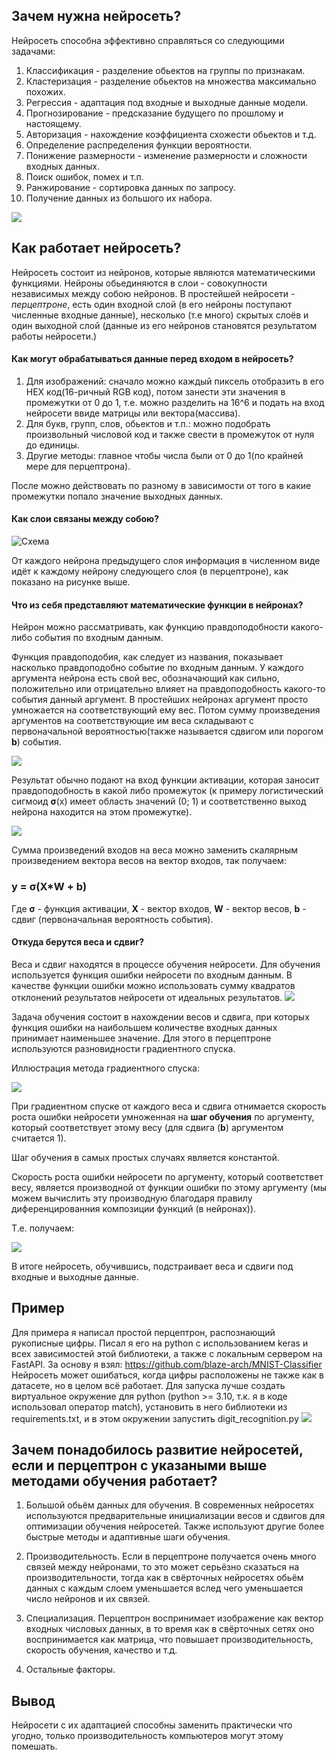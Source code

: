 ## Зачем нужна нейросеть?
Нейросеть способна эффективно справляться со следующими задачами:
1. Классификация - разделение обьектов на группы по признакам.
2. Кластеризация - разделение обьектов на множества максимально похожих.
3. Регрессия - адаптация под входные и выходные данные модели.
4. Прогнозирование - предсказание будущего по прошлому и настоящему.
5. Авторизация - нахождение коэффициента схожести обьектов и т.д.
6. Определение распределения функции вероятности.
7. Понижение размерности - изменение размерности и сложности входных данных.
8. Поиск ошибок, помех и т.п.
9. Ранжирование - сортировка данных по запросу.
10. Получение данных из большого их набора.

![](https://ejudge.179.ru/tasks/python/2022b/images/ai/ai5.png)

## Как работает нейросеть?
Нейросеть состоит из нейронов, которые являются математическими функциями.
Нейроны обьединяются в слои - совокупности независимых между собою нейронов.
В простейшей нейросети - *перцептроне*, есть один входной слой (в его нейроны поступают численные входные данные), несколько (т.е много) скрытых слоёв и один выходной слой (данные из его нейронов становятся результатом работы нейросети.)

#### Как могут обрабатываться данные перед входом в нейросеть?
1. Для изображений: сначало можно каждый пиксель отобразить в его HEX код(16-ричный RGB код), потом занести эти значения в промежутки от 0 до 1, т.е. можно разделить на 16^6 и подать на вход нейросети ввиде матрицы или вектора(массива).
2. Для букв, групп, слов, обьектов и т.п.: можно подобрать произвольный числовой код и также свести в промежуток от нуля до единицы.
3. Другие методы: главное чтобы числа были от 0 до 1(по крайней мере для перцептрона).

После можно действовать по разному в зависимости от того в какие промежутки попало значение выходных данных.
#### Как слои связаны между собою?
![Схема](https://proproprogs.ru/htm/neural_network/files/struktura-i-princip-raboty-polnosvyaznyh-neyronnyh-setey.files/image001.png "Схема")

От каждого нейрона предыдущего слоя информация в численном виде идёт к каждому нейрону следующего слоя (в перцептроне), как показано на рисунке выше.
#### Что из себя представляют математические функции в нейронах?
Нейрон можно рассматривать, как функцию правдоподобности какого-либо события по входным данным.

Функция правдоподобия, как следует из названия, показывает насколько правдоподобно событие по входным данным.
У каждого аргумента нейрона есть свой вес, обозначающий как сильно, положительно или отрицательно влияет на правдоподобность какого-то события данный аргумент. В простейших нейронах аргумент просто умножается на соответствующий ему вес. Потом сумму произведения аргументов на соответствующие им веса складывают с первоначальной вероятностью(также называется сдвигом или порогом **b**) события.

![](https://habrastorage.org/files/b64/d4c/138/b64d4c138872468bb77eb5b1d9badc1b.png)

Результат обычно подают на вход функции активации, которая заносит правдоподобность в какой либо промежуток (к примеру логистический сигмоид **σ**(x) имеет область значений (0; 1) и соответственно выход нейрона находится на этом промежутке).

![](https://encrypted-tbn0.gstatic.com/images?q=tbn:ANd9GcSjmpWSzKqaSAm0xziqZJfmJUP-KKCTmOWceA&s)

Сумма произведений входов на веса можно заменить скалярным произведением вектора весов на вектор входов, так получаем:
### y = σ(X*W + b)
Где **σ** - функция активации, **X** - вектор входов, **W** - вектор весов, **b** - сдвиг (первоначальная вероятность события).
#### Откуда берутся веса и сдвиг?
Веса и сдвиг находятся в процессе обучения нейросети.
Для обучения используется функция ошибки нейросети по входным данным.
В качестве функции ошибки можно использовать сумму квадратов отклонений результатов нейросети от идеальных результатов.
![](https://excel2.ru/sites/default/files/styles/mymedium_320/public/regress-50.png?itok=yl0Nu0Hv)

Задача обучения состоит в нахождении весов и сдвига, при которых функция ошибки на наибольшем количестве входных данных принимает наименьшее значение. Для этого в перцептроне используются разновидности градиентного спуска.

Иллюстрация метода градиентного спуска:

![](https://encrypted-tbn0.gstatic.com/images?q=tbn:ANd9GcS4MmSaphHAXil0GUtUJfTSBkejf_hbF6wkxA&s)

При градиентном спуске от каждого веса и сдвига отнимается скорость роста ошибки нейросети умноженная на **шаг обучения** по аргументу, который соответствует этому весу (для сдвига (**b**) аргументом считается 1).

Шаг обучения в самых простых случаях является константой.

Скорость роста ошибки нейросети по аргументу, который соответствет весу, является производной от функции ошибки по этому аргументу (мы можем вычислить эту производную благодаря правилу диференцированния композиции функций (в нейронах)).

Т.е. получаем:

![](https://habrastorage.org/getpro/habr/upload_files/044/2cd/ff8/0442cdff8984295f9347a5e209900206.png)

В итоге нейросеть, обучившись, подстраивает веса и сдвиги под входные и выходные данные.

## Пример
Для примера я написал простой перцептрон, распознающий рукописные цифры.
Писал я его на python с использованием keras и всех зависимостей этой библиотеки, а также с локальным сервером на FastAPI.
За основу я взял: https://github.com/blaze-arch/MNIST-Classifier
Нейросеть может ошибаться, когда цифры расположены не также как в датасете, но в целом всё работает.
Для запуска лучше создать виртуальное окружение для python (python >= 3.10, т.к. я в коде использовал оператор match), установить в него библиотеки из requirements.txt, и в этом окружении запустить digit_recognition.py
![](https://github.com/VDVVAH/NeuroNetworkForHomework/blob/main/res/example1.png)

## Зачем понадобилось развитие нейросетей, если и перцептрон с указаными выше методами обучения работает?
1. Большой обьём данных для обучения. В современных нейросетях используются предварительные инициализации весов и сдвигов для оптимизации обучения нейросетей. Также используют другие более быстрые методы и адаптивные шаги обучения.

2. Производительность. Если в перцептроне получается очень много связей между нейронами, то это может серьёзно сказаться на производительности, тогда как в свёрточных нейросетях обьём данных с каждым слоем уменьшается вслед чего уменьшается число нейронов и их связей.

3. Специализация. Перцептрон воспринимает изображение как вектор входных числовых данных, в то время как в свёрточных сетях оно воспринимается как матрица, что повышает производительность, скорость обучения, качество и т.д.

4. Остальные факторы.

## Вывод
Нейросети с их адаптацией способны заменить практически что угодно, только производительность компьютеров могут этому помешать.
